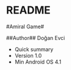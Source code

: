 # README #

#Amiral Game#

##Author##
Doğan Evci

* Quick summary
* Version   1.0
* Min  Android OS 4.1